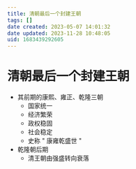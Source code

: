 ```yaml
---
title: 清朝最后一个封建王朝
tags: []
date created: 2023-05-07 14:01:32
date updated: 2023-11-28 10:48:05
uid: 1683439292605
---
```


# 清朝最后一个封建王朝

- 其前期的康熙、雍正、乾隆三朝
  - 国家统一
  - 经济繁荣
  - 政权稳固
  - 社会稳定
  - 史称 " 康雍乾盛世 "
- 乾隆朝后期
  - 清王朝由强盛转向衰落
